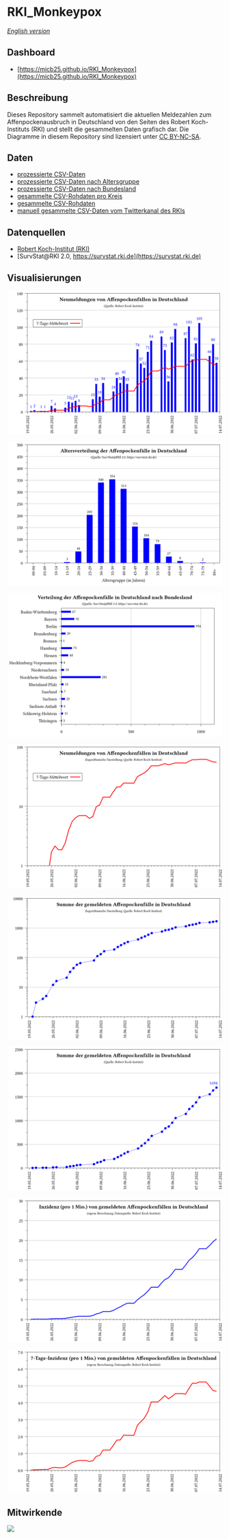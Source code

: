 # RKI_Monkeypox

_[English version](README.md)_

## Dashboard
- [https://micb25.github.io/RKI_Monkeypox](https://micb25.github.io/RKI_Monkeypox)

## Beschreibung

Dieses Repository sammelt automatisiert die aktuellen Meldezahlen zum Affenpockenausbruch in Deutschland von den Seiten des Robert Koch-Instituts (RKI) und stellt die gesammelten Daten grafisch dar. Die Diagramme in diesem Repository sind lizensiert unter [CC BY-NC-SA](https://creativecommons.org/licenses/by-nc-sa/3.0/de/).

## Daten
- [prozessierte CSV-Daten](data/RKI_Monkeypox_processed.csv)
- [prozessierte CSV-Daten nach Altersgruppe](data/RKI_Monkeypox_processed_age_groups.csv)
- [prozessierte CSV-Daten nach Bundesland](data/RKI_Monkeypox_processed_states.csv)
- [gesammelte CSV-Rohdaten pro Kreis](data/RKI_SurvStat_by_date_and_district/)
- [gesammelte CSV-Rohdaten](data/RKI_Monkeypox.csv)
- [manuell gesammelte CSV-Daten vom Twitterkanal des RKIs](data/RKI_Monkeypox_Twitter.csv)

## Datenquellen
- [Robert Koch-Institut (RKI)](https://www.rki.de/DE/Content/InfAZ/A/Affenpocken/Ausbruch-2022-Situation-Deutschland.html)
- [SurvStat@RKI 2.0, https://survstat.rki.de](https://survstat.rki.de)

## Visualisierungen
![](plots_de/plot_num_cases.png)

![](plots_de/plot_age_groups.png)

![](plots_de/plot_states.png)

![](plots_de/plot_num_cases_log.png)

![](plots_de/plot_sum_cases_log.png)

![](plots_de/plot_sum_cases.png)

![](plots_de/plot_incidence.png)

![](plots_de/plot_7d_incidence.png)

## Mitwirkende
<a href="https://github.com/micb25/RKI_Monkeypox/graphs/contributors"><img src="https://contrib.rocks/image?repo=micb25/RKI_Monkeypox" /></a>
